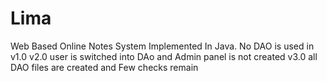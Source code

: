# Lima
 Web Based Online Notes System Implemented In Java. No DAO is used in v1.0
 v2.0 user is switched into DAo and Admin panel is not created
 v3.0 all DAO files are created and Few checks remain

